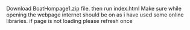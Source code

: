 Download BoatHompage1.zip file.
then run index.html
Make sure while opening the webpage internet should be on as i have used some online libraries.
if page is not loading please refresh once
